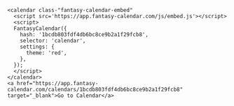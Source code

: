 <html>
  <head>
    <meta charset="utf-8">
    <title>cyberpunk calendar embed</title>
  </head>
  <main>
    <header></header>
    
    <calendar class-"fantasy-calendar-embed"
      <script src='https://app.fantasy-calendar.com/js/embed.js'></script>
      <script>
      FantasyCalendar({
        hash: '1bcdb803fdf4db6bc8ce9b2a1f29fcb8',
        selector: 'calendar',
        settings: {
          theme: 'red',
        },
      });
      </script>
    </calendar>
    <a href="https://app.fantasy-calendar.com/calendars/1bcdb803fdf4db6bc8ce9b2a1f29fcb8" target="_blank">Go to Calendar</a>
  </main>
</html>
